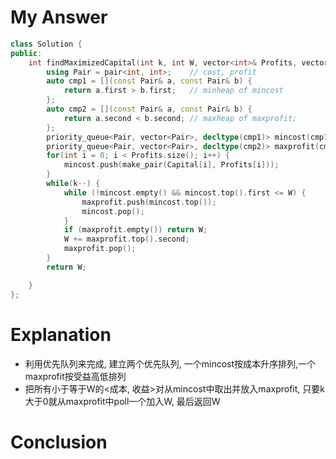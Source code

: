 # My Answer
```c++
class Solution {
public:
    int findMaximizedCapital(int k, int W, vector<int>& Profits, vector<int>& Capital) {
        using Pair = pair<int, int>;    // cost, profit
        auto cmp1 = [](const Pair& a, const Pair& b) {
            return a.first > b.first;   // minheap of mincost
        };
        auto cmp2 = [](const Pair& a, const Pair& b) {
            return a.second < b.second; // maxheap of maxprofit;
        };
        priority_queue<Pair, vector<Pair>, decltype(cmp1)> mincost(cmp1);
        priority_queue<Pair, vector<Pair>, decltype(cmp2)> maxprofit(cmp2);
        for(int i = 0; i < Profits.size(); i++) {
            mincost.push(make_pair(Capital[i], Profits[i]));
        }
        while(k--) {
            while (!mincost.empty() && mincost.top().first <= W) {
                maxprofit.push(mincost.top());
                mincost.pop();
            }
            if (maxprofit.empty()) return W;
            W += maxprofit.top().second;
            maxprofit.pop();
        }
        return W;

    }
};
```
# Explanation
- 利用优先队列来完成, 建立两个优先队列, 一个mincost按成本升序排列,一个maxprofit按受益高低排列
- 把所有小于等于W的<成本, 收益>对从mincost中取出并放入maxprofit, 只要k大于0就从maxprofit中poll一个加入W, 最后返回W
# Conclusion